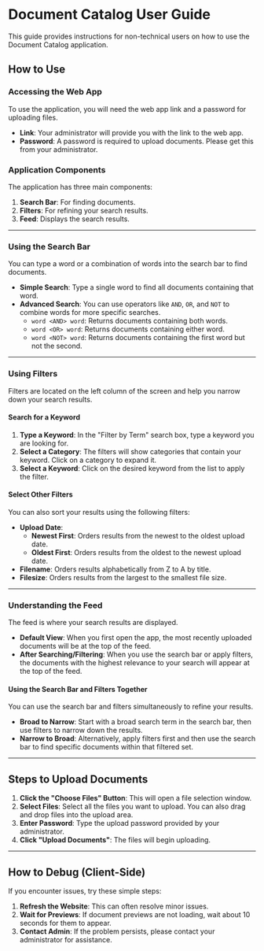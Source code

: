# Document Catalog User Guide

This guide provides instructions for non-technical users on how to use the Document Catalog application.

## How to Use

### Accessing the Web App

To use the application, you will need the web app link and a password for uploading files.

- **Link**: Your administrator will provide you with the link to the web app.
- **Password**: A password is required to upload documents. Please get this from your administrator.

### Application Components

The application has three main components:

1.  **Search Bar**: For finding documents.
2.  **Filters**: For refining your search results.
3.  **Feed**: Displays the search results.

---

### Using the Search Bar

You can type a word or a combination of words into the search bar to find documents.

- **Simple Search**: Type a single word to find all documents containing that word.
- **Advanced Search**: You can use operators like `AND`, `OR`, and `NOT` to combine words for more specific searches.
  - `word <AND> word`: Returns documents containing both words.
  - `word <OR> word`: Returns documents containing either word.
  - `word <NOT> word`: Returns documents containing the first word but not the second.

---

### Using Filters

Filters are located on the left column of the screen and help you narrow down your search results.

#### Search for a Keyword

1.  **Type a Keyword**: In the "Filter by Term" search box, type a keyword you are looking for.
2.  **Select a Category**: The filters will show categories that contain your keyword. Click on a category to expand it.
3.  **Select a Keyword**: Click on the desired keyword from the list to apply the filter.

#### Select Other Filters

You can also sort your results using the following filters:

- **Upload Date**:
  - **Newest First**: Orders results from the newest to the oldest upload date.
  - **Oldest First**: Orders results from the oldest to the newest upload date.
- **Filename**: Orders results alphabetically from Z to A by title.
- **Filesize**: Orders results from the largest to the smallest file size.

---

### Understanding the Feed

The feed is where your search results are displayed.

- **Default View**: When you first open the app, the most recently uploaded documents will be at the top of the feed.
- **After Searching/Filtering**: When you use the search bar or apply filters, the documents with the highest relevance to your search will appear at the top of the feed.

#### Using the Search Bar and Filters Together

You can use the search bar and filters simultaneously to refine your results.

- **Broad to Narrow**: Start with a broad search term in the search bar, then use filters to narrow down the results.
- **Narrow to Broad**: Alternatively, apply filters first and then use the search bar to find specific documents within that filtered set.

---

## Steps to Upload Documents

1.  **Click the "Choose Files" Button**: This will open a file selection window.
2.  **Select Files**: Select all the files you want to upload. You can also drag and drop files into the upload area.
3.  **Enter Password**: Type the upload password provided by your administrator.
4.  **Click "Upload Documents"**: The files will begin uploading.

---

## How to Debug (Client-Side)

If you encounter issues, try these simple steps:

1.  **Refresh the Website**: This can often resolve minor issues.
2.  **Wait for Previews**: If document previews are not loading, wait about 10 seconds for them to appear.
3.  **Contact Admin**: If the problem persists, please contact your administrator for assistance.
